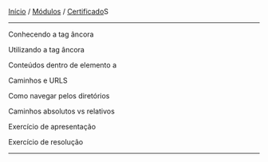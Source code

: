 [Início](https://github.com/Thalyalm/rocketseat-trilha-fundamentar) /
[Módulos](https://github.com/Thalyalm/rocketseat-trilha-fundamentar/tree/main/modulos) /
[Certificado](https://github.com/Thalyalm/rocketseat-trilha-fundamentar/tree/main/certificado)S

---

Conhecendo a tag âncora

Utilizando a tag âncora

Conteúdos dentro de elemento a

Caminhos e URLS

Como navegar pelos diretórios

Caminhos absolutos vs relativos

Exercício de apresentação

Exercício de resolução

---